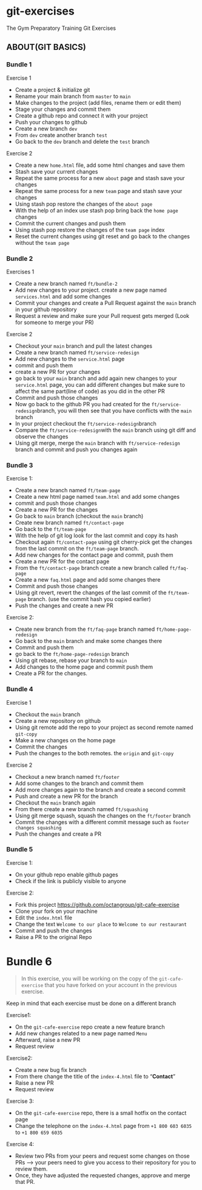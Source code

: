 # git-exercises
The Gym Preparatory Training Git Exercises

## ABOUT(GIT BASICS)
### **Bundle 1**

Exercise 1

- Create a project & initialize git
- Rename your main branch from `master` to `main`
- Make changes to the project (add files, rename them or edit them)
- Stage your changes and commit them
- Create a github repo and connect it with your project
- Push your changes to github
- Create a new branch `dev`
- From `dev` create another branch `test`
- Go back to the `dev` branch and delete the `test` branch

Exercise 2

- Create a new `home.html` file, add some html changes and save them
- Stash save your current changes
- Repeat the same process for a new `about` page and stash save your changes
- Repeat the same process for a new `team` page and stash save your changes
- Using stash pop restore the changes of the `about page`
- With the help of an index use stash pop bring back the `home page` changes
- Commit the current changes and push them
- Using stash pop restore the changes of the `team page` index
- Reset the current changes using git reset and go back to the changes without the `team page`

### Bundle 2

Exercises 1

- Create a new branch named `ft/bundle-2`
- Add new changes to your project. create a new page named `services.html` and add some changes
- Commit your changes and create a Pull Request against the `main` branch in your github repository
- Request a review and make sure your Pull request gets merged (Look for someone to merge your PR)

Exercise 2

- Checkout your `main` branch and pull the latest changes
- Create a new branch named `ft/service-redesign`
- Add new changes to the `service.html` page
- commit and push them
- create a new PR for your changes
- go back to your `main` branch and add again new changes to your `service.html` page, you can add different changes but make sure to affect the same part(line of code) as you did in the other PR
- Commit and push those changes
- Now go back to the github PR you had created for the `ft/service-redesign`branch, you will then see that you have conflicts with the `main` branch
- In your project checkout the `ft/service-redesign`branch
- Compare the `ft/service-redesign`with the `main` branch using git diff and observe the changes
- Using git merge, merge the `main` branch with `ft/service-redesign` branch and commit and push you changes again

### Bundle 3

Exercise 1:

- Create a new branch named `ft/team-page`
- Create a new html page named `team.html` and add some changes
- commit and push those changes
- Create a new PR for the changes
- Go back to `main` branch (checkout the `main` branch)
- Create new branch named `ft/contact-page`
- Go back to the `ft/team-page`
- With the help of git log look for the last commit and copy its hash
- Checkout again `ft/contact-page` using git cherry-pick get the changes from the last commit on the `ft/team-page` branch.
- Add new changes for the contact page and commit, push them
- Create a new PR for the contact page
- From the `ft/contact-page` branch create a new branch called `ft/faq-page`
- Create a new `faq.html` page and add some changes there
- Commit and push those changes
- Using git revert, revert the changes of the last commit of the `ft/team-page` branch. (use the commit hash you copied earlier)
- Push the changes and create a new PR

Exercise 2:

- Create new branch from the `ft/faq-page` branch named `ft/home-page-redesign`
- Go back to the `main` branch and make some changes there
- Commit and push them
- go back to the `ft/home-page-redesign` branch
- Using git rebase, rebase your branch to `main`
- Add changes to the home page and commit push them
- Create a PR for the changes.

### Bundle 4

Exercise 1

- Checkout the `main` branch
- Create a new repository on github
- Using git remote add the repo to your project as second remote named `git-copy`
- Make a new changes on the home page
- Commit the changes
- Push the changes to the both remotes. the `origin` and `git-copy`

Exercise 2

- Checkout a new branch named `ft/footer`
- Add some changes to the branch and commit them
- Add more changes again to the branch and create a second commit
- Push and create a new PR for the branch
- Checkout the `main` branch again
- From there create a new branch named `ft/squashing`
- Using git merge squash, squash the changes on the `ft/footer` branch
- Commit the changes with a different commit message such as `footer changes squashing`
- Push the changes and create a PR

### Bundle 5

Exercise 1:

- On your github repo enable github pages
- Check if the link is publicly visible to anyone

Exercise 2:

- Fork this project https://github.com/octangroup/git-cafe-exercise
- Clone your fork on your machine
- Edit the `index.html` file
- Change the text `Welcome to our place` to `Welcome to our restaurant`
- Commit and push the changes
- Raise a PR to the original Repo

# Bundle 6

> In this exercise, you will be working on the copy of the `git-cafe-exercise` that you have forked on your account in the previous exercise.

Keep in mind that each exercise must be done on a different branch
> 

Exercise1:

- On the `git-cafe-exercise` repo create a new feature branch
- Add new changes related to a new page named `Menu`
- Afterward, raise a new PR
- Request review

Exercise2:

- Create a new bug fix branch
- From there change the title of the `index-4.html` file to “**Contact**”
- Raise a new PR
- Request review

Exercise 3:

- On the `git-cafe-exercise` repo, there is a small hotfix on the contact page
- Change the telephone on the `index-4.html` page from `+1 800 603 6035` to `+1 800 659 6035`

Exercise 4:

- Review two PRs from your peers and request some changes on those PRs —> your peers need to give you access to their repository for you to review them.
- Once, they have adjusted the requested changes, approve and merge that PR.
